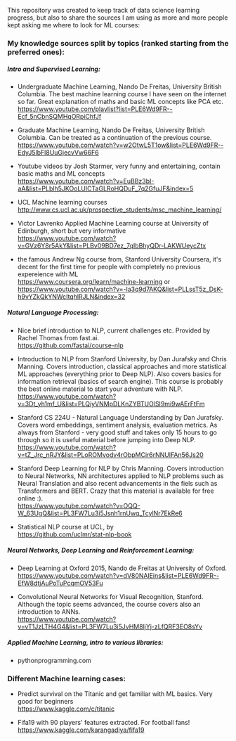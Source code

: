 This repository was created to keep track of data science learning progress, but also to share the sources I am using as more and more people kept asking me where to look for ML courses:
### My knowledge sources split by topics (ranked starting from the preferred ones):

##### Intro and Supervised Learning:
- Undergraduate Machine Learning, Nando De Freitas, University British Columbia. The best machine learning course I have seen on the internet so far. Great explanation of maths and basic ML concepts like PCA etc. <br/>
 https://www.youtube.com/playlist?list=PLE6Wd9FR--Ecf_5nCbnSQMHqORpiChfJf
 
- Graduate Machine Learning, Nando De Freitas, University British Columbia. Can be treated as a continuation of the previous course. <br/>
https://www.youtube.com/watch?v=w2OtwL5T1ow&list=PLE6Wd9FR--EdyJ5lbFl8UuGjecvVw66F6

- Youtube videos by Josh Starmer, very funny and entertaining, contain basic maths and ML concepts <br/>
https://www.youtube.com/watch?v=EuBBz3bI-aA&list=PLblh5JKOoLUICTaGLRoHQDuF_7q2GfuJF&index=5

- UCL Machine learning courses <br/>
http://www.cs.ucl.ac.uk/prospective_students/msc_machine_learning/

- Victor Lavrenko Applied Machine Learning course at University of Edinburgh, short but very informative <br/>  https://www.youtube.com/watch?v=GVz6Y8r5AkY&list=PLBv09BD7ez_7qIbBhyQDr-LAKWUeycZtx

- the famous Andrew Ng course from, Stanford University Coursera, it's decent for the first time for people with completely no previous expereience with ML <br/>
https://www.coursera.org/learn/machine-learning
or <br/>
https://www.youtube.com/watch?v=-la3q9d7AKQ&list=PLLssT5z_DsK-h9vYZkQkYNWcItqhlRJLN&index=32

##### Natural Language Processing:
- Nice brief introduction to NLP, current challenges etc. Provided by Rachel Thomas from fast.ai. <br/>
https://github.com/fastai/course-nlp

- Introduction to NLP from Stanford University, by Dan Jurafsky and Chris Manning. Covers introduction, classical approaches and more statistical ML approaches (everything prior to Deep NLP). Also covers basics for information retrieval (basics of search engine). This course is probably the best online material to start your adventure with NLP. <br/>
https://www.youtube.com/watch?v=3Dt_yh1mf_U&list=PLQiyVNMpDLKnZYBTUOlSI9mi9wAErFtFm

- Stanford CS 224U - Natural Language Understanding by Dan Jurafsky. Covers word embeddings, sentiment analysis, evaluation metrics. As always from Stanford - very good stuff and takes only 15 hours to go through so it is useful material before jumping into Deep NLP. <br/>
https://www.youtube.com/watch?v=tZ_Jrc_nRJY&list=PLoROMvodv4rObpMCir6rNNUlFAn56Js20

- Stanford Deep Learning for NLP by Chris Manning. Covers introduction to Neural Networks, NN architectures applied to NLP problems such as Neural Translation and also recent advancements in the fiels such as Transformers and BERT. Crazy that this material is available for free online :). <br/>
https://www.youtube.com/watch?v=OQQ-W_63UgQ&list=PL3FW7Lu3i5Jsnh1rnUwq_TcylNr7EkRe6

- Statistical NLP course at UCL, by <br/>
https://github.com/uclmr/stat-nlp-book

##### Neural Networks, Deep Learning and Reinforcement Learning:
- Deep Learning at Oxford 2015, Nando de Freitas at University of Oxford. <br/>
https://www.youtube.com/watch?v=dV80NAlEins&list=PLE6Wd9FR--EfW8dtjAuPoTuPcqmOV53Fu

- Convolutional Neural Networks for Visual Recognition, Stanford. Although the topic seems advanced, the course covers also an introduction to ANNs. <br/>
https://www.youtube.com/watch?v=vT1JzLTH4G4&list=PL3FW7Lu3i5JvHM8ljYj-zLfQRF3EO8sYv

##### Applied Machine Learning, intro to various libraries:
- pythonprogramming.com

### Different Machine learning cases:
- Predict survival on the Titanic and get familiar with ML basics. Very good for beginners <br/>
https://www.kaggle.com/c/titanic 

- Fifa19 with 90 players' features extracted. For football fans! <br/>
https://www.kaggle.com/karangadiya/fifa19 
